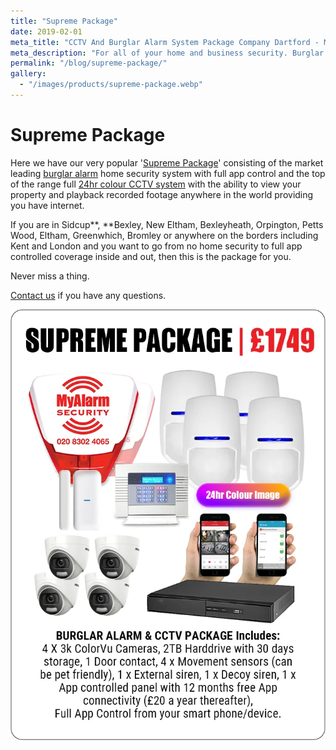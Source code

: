 ```yaml
---
title: "Supreme Package"
date: 2019-02-01
meta_title: "CCTV And Burglar Alarm System Package Company Dartford - MyAlarm Security"
meta_description: "For all of your home and business security. Burglar Alarm Servicing, Burglar Alarm Installation, Alarm Battery and CCTV. Call 020 8302 4065 or email us."
permalink: "/blog/supreme-package/"
gallery:
  - "/images/products/supreme-package.webp"
---
```


# Supreme Package

Here we have our very popular \'[Supreme Package](/products/supreme-package-24hr-colour-cctv-plus-intruder-alarm-system-1749/)\' consisting of the market leading [burglar alarm](/products/standard-system-599/) home security system with full app control and the top of the range full [24hr colour CCTV system](/products/cctv-package-2-1199-24hr-colour-cctv/) with the ability to view your property and playback recorded footage anywhere in the world providing you have internet.

If you are in Sidcup**, **Bexley, New Eltham, Bexleyheath, Orpington, Petts Wood, Eltham, Greenwhich, Bromley or anywhere on the borders including Kent and London and you want to go from no home security to full app controlled coverage inside and out, then this is the package for you.

Never miss a thing.

[Contact us](/contact/) if you have any questions.

![Supreme Package](/images/news/news-supreme-package-rwb6iawhbzcweysuhyln.webp)